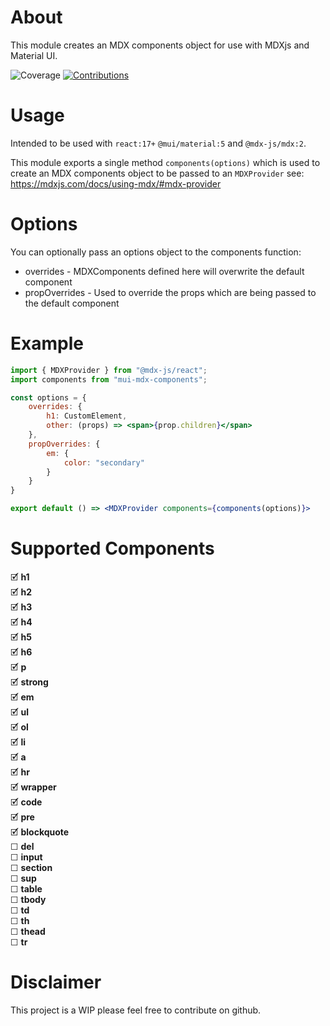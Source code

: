 # About

This module creates an MDX components object for use with MDXjs and Material UI.

![Coverage](https://img.shields.io/badge/coverage-99%25-brightgreen.svg?style=flat)
[![Contributions](https://img.shields.io/badge/contributions-welcome-blue)](https://github.com/joesturge/mui-mdx-components/issues)

# Usage

Intended to be used with `react:17+` `@mui/material:5` and `@mdx-js/mdx:2`.

This module exports a single method `components(options)` which is used to create an MDX components object to be passed to an `MDXProvider` see: https://mdxjs.com/docs/using-mdx/#mdx-provider

# Options

You can optionally pass an options object to the components function:

- overrides - MDXComponents defined here will overwrite the default component
- propOverrides - Used to override the props which are being passed to the default component

# Example

```jsx
import { MDXProvider } from "@mdx-js/react";
import components from "mui-mdx-components";

const options = {
    overrides: {
        h1: CustomElement,
        other: (props) => <span>{prop.children}</span>
    },
    propOverrides: {
        em: {
            color: "secondary"
        }
    }
}

export default () => <MDXProvider components={components(options)}>
```

# Supported Components

🗹 **h1** \
🗹 **h2** \
🗹 **h3** \
🗹 **h4** \
🗹 **h5** \
🗹 **h6** \
🗹 **p** \
🗹 **strong** \
🗹 **em** \
🗹 **ul** \
🗹 **ol** \
🗹 **li** \
🗹 **a** \
🗹 **hr** \
🗹 **wrapper** \
🗹 **code** \
🗹 **pre** \
🗹 **blockquote** \
☐ **del** \
☐ **input** \
☐ **section** \
☐ **sup** \
☐ **table** \
☐ **tbody** \
☐ **td** \
☐ **th** \
☐ **thead** \
☐ **tr**

# Disclaimer

This project is a WIP please feel free to contribute on github.
